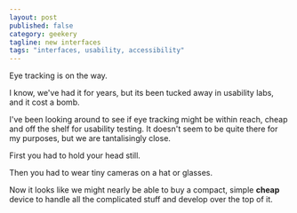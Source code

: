 ```yaml
---
layout: post
published: false
category: geekery
tagline: new interfaces
tags: "interfaces, usability, accessibility"
---
```


Eye tracking is on the way.

I know, we've had it for years, but its been tucked away in usability labs, and it cost a bomb.

I've been looking around to see if eye tracking might be within reach, cheap and off the shelf for usability testing. It doesn't seem to be quite there for my purposes, but we are tantalisingly close.

First you had to hold your head still.

Then you had to wear tiny cameras on a hat or glasses.

Now it looks like we might nearly be able to buy a compact, simple **cheap** device to handle all the complicated stuff and develop over the top of it.
